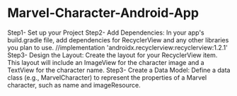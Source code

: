 # Marvel-Character-Android-App

Step1- Set up your Project
Step2- Add Dependencies: In your app's build.gradle file, add dependencies for RecyclerView and any other libraries you plan to use. 
//implementation 'androidx.recyclerview:recyclerview:1.2.1'
Step3- Design the Layout: Create the layout for your RecyclerView item. This layout will include an ImageView for the character image and a TextView for the character name.
Step3- Create a Data Model: Define a data class (e.g., MarvelCharacter) to represent the properties of a Marvel character, such as name and imageResource.
